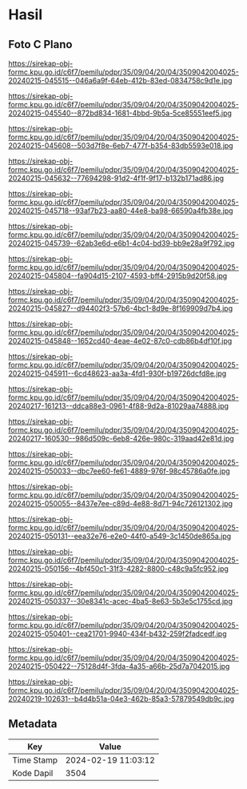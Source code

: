 # Hasil

## Foto C Plano

https://sirekap-obj-formc.kpu.go.id/c6f7/pemilu/pdpr/35/09/04/20/04/3509042004025-20240215-045515--046a6a9f-64eb-412b-83ed-0834758c9d1e.jpg

https://sirekap-obj-formc.kpu.go.id/c6f7/pemilu/pdpr/35/09/04/20/04/3509042004025-20240215-045540--872bd834-1681-4bbd-9b5a-5ce85551eef5.jpg

https://sirekap-obj-formc.kpu.go.id/c6f7/pemilu/pdpr/35/09/04/20/04/3509042004025-20240215-045608--503d7f8e-6eb7-477f-b354-83db5593e018.jpg

https://sirekap-obj-formc.kpu.go.id/c6f7/pemilu/pdpr/35/09/04/20/04/3509042004025-20240215-045632--77694298-91d2-4f1f-9f17-b132b171ad86.jpg

https://sirekap-obj-formc.kpu.go.id/c6f7/pemilu/pdpr/35/09/04/20/04/3509042004025-20240215-045718--93af7b23-aa80-44e8-ba98-66590a4fb38e.jpg

https://sirekap-obj-formc.kpu.go.id/c6f7/pemilu/pdpr/35/09/04/20/04/3509042004025-20240215-045739--62ab3e6d-e6b1-4c04-bd39-bb9e28a9f792.jpg

https://sirekap-obj-formc.kpu.go.id/c6f7/pemilu/pdpr/35/09/04/20/04/3509042004025-20240215-045804--fa904d15-2107-4593-bff4-2915b9d20f58.jpg

https://sirekap-obj-formc.kpu.go.id/c6f7/pemilu/pdpr/35/09/04/20/04/3509042004025-20240215-045827--d94402f3-57b6-4bc1-8d9e-8f169909d7b4.jpg

https://sirekap-obj-formc.kpu.go.id/c6f7/pemilu/pdpr/35/09/04/20/04/3509042004025-20240215-045848--1652cd40-4eae-4e02-87c0-cdb86b4df10f.jpg

https://sirekap-obj-formc.kpu.go.id/c6f7/pemilu/pdpr/35/09/04/20/04/3509042004025-20240215-045911--6cd48623-aa3a-4fd1-930f-b19726dcfd8e.jpg

https://sirekap-obj-formc.kpu.go.id/c6f7/pemilu/pdpr/35/09/04/20/04/3509042004025-20240217-161213--ddca88e3-0961-4f88-9d2a-81029aa74888.jpg

https://sirekap-obj-formc.kpu.go.id/c6f7/pemilu/pdpr/35/09/04/20/04/3509042004025-20240217-160530--986d509c-6eb8-426e-980c-319aad42e81d.jpg

https://sirekap-obj-formc.kpu.go.id/c6f7/pemilu/pdpr/35/09/04/20/04/3509042004025-20240215-050033--dbc7ee60-fe61-4889-976f-98c45786a0fe.jpg

https://sirekap-obj-formc.kpu.go.id/c6f7/pemilu/pdpr/35/09/04/20/04/3509042004025-20240215-050055--8437e7ee-c89d-4e88-8d71-94c726121302.jpg

https://sirekap-obj-formc.kpu.go.id/c6f7/pemilu/pdpr/35/09/04/20/04/3509042004025-20240215-050131--eea32e76-e2e0-44f0-a549-3c1450de865a.jpg

https://sirekap-obj-formc.kpu.go.id/c6f7/pemilu/pdpr/35/09/04/20/04/3509042004025-20240215-050156--4bf450c1-31f3-4282-8800-c48c9a5fc952.jpg

https://sirekap-obj-formc.kpu.go.id/c6f7/pemilu/pdpr/35/09/04/20/04/3509042004025-20240215-050337--30e8341c-acec-4ba5-8e63-5b3e5c1755cd.jpg

https://sirekap-obj-formc.kpu.go.id/c6f7/pemilu/pdpr/35/09/04/20/04/3509042004025-20240215-050401--cea21701-9940-434f-b432-259f2fadcedf.jpg

https://sirekap-obj-formc.kpu.go.id/c6f7/pemilu/pdpr/35/09/04/20/04/3509042004025-20240215-050422--75128d4f-3fda-4a35-a66b-25d7a7042015.jpg

https://sirekap-obj-formc.kpu.go.id/c6f7/pemilu/pdpr/35/09/04/20/04/3509042004025-20240219-102631--b4d4b51a-04e3-462b-85a3-57879549db9c.jpg


## Metadata

| Key        | Value               |
| ---------- | ------------------- |
| Time Stamp | 2024-02-19 11:03:12 |
| Kode Dapil | 3504                |



